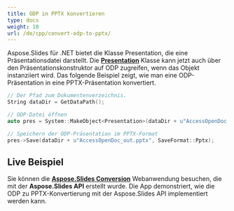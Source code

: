 ```yaml
---
title: ODP in PPTX konvertieren
type: docs
weight: 10
url: /de/cpp/convert-odp-to-pptx/
---
```


Aspose.Slides für .NET bietet die Klasse Presentation, die eine Präsentationsdatei darstellt. Die [**Presentation**](https://reference.aspose.com/slides/cpp/class/aspose.slides.presentation) Klasse kann jetzt auch über den Präsentationskonstruktor auf ODP zugreifen, wenn das Objekt instanziiert wird. Das folgende Beispiel zeigt, wie man eine ODP-Präsentation in eine PPTX-Präsentation konvertiert.

``` cpp
// Der Pfad zum Dokumentenverzeichnis.
String dataDir = GetDataPath();

// ODP-Datei öffnen
auto pres = System::MakeObject<Presentation>(dataDir + u"AccessOpenDoc.odp");

// Speichern der ODP-Präsentation im PPTX-Format
pres->Save(dataDir + u"AccessOpenDoc_out.pptx", SaveFormat::Pptx);
```



## **Live Beispiel**
Sie können die [**Aspose.Slides Conversion**](https://products.aspose.app/slides/conversion/) Webanwendung besuchen, die mit der **Aspose.Slides API** erstellt wurde. Die App demonstriert, wie die ODP zu PPTX-Konvertierung mit der Aspose.Slides API implementiert werden kann.
